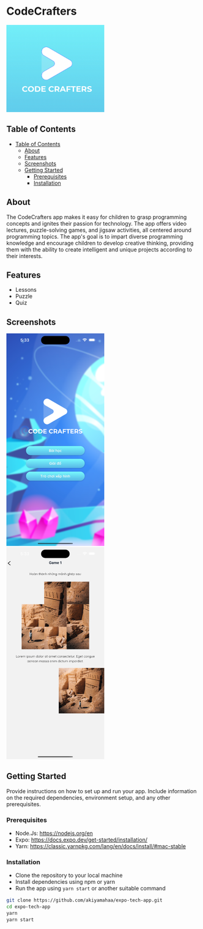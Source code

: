 # CodeCrafters

<img src="images/logo.png" width="256" alt='logo'>

## Table of Contents
- [Table of Contents](#table-of-contents)
  - [About](#about)
  - [Features](#features)
  - [Screenshots](#screenshots)
  - [Getting Started](#getting-started)
    - [Prerequisites](#prerequisites)
    - [Installation](#installation)

## About

The CodeCrafters app makes it easy for children to grasp programming concepts and ignites their passion for technology. The app offers video lectures, puzzle-solving games, and jigsaw activities, all centered around programming topics. The app's goal is to impart diverse programming knowledge and encourage children to develop creative thinking, providing them with the ability to create intelligent and unique projects according to their interests.

## Features
- Lessons
- Puzzle
- Quiz

## Screenshots

<img src="images/home.png" width="256" alt='screen1'>
<img src="images/quiz.png" width="256" alt='screen1'>


## Getting Started

Provide instructions on how to set up and run your app. Include information on the required dependencies, environment setup, and any other prerequisites.

### Prerequisites

- Node.Js: https://nodejs.org/en
- Expo: https://docs.expo.dev/get-started/installation/
- Yarn: https://classic.yarnpkg.com/lang/en/docs/install/#mac-stable

### Installation

- Clone the repository to your local machine
- Install dependencies using npm or yarn
- Run the app using `yarn start` or another suitable command

```bash
git clone https://github.com/akiyamahaa/expo-tech-app.git
cd expo-tech-app
yarn
yarn start
